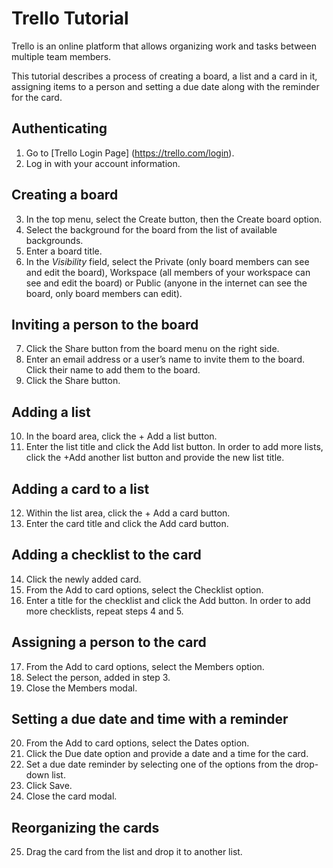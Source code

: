 # Trello Tutorial<br>

Trello is an online platform that allows organizing work and tasks between multiple team members. 

This tutorial describes a process of creating a board, a list and a card in it, assigning items to a person and setting a due date along with the reminder for the card.

## Authenticating
1. Go to [Trello Login Page] (https://trello.com/login).
2. Log in with your account information.

## Creating a board
3. In the top menu, select the Create button, then the Create board option. 
4. Select the background for the board from the list of available backgrounds.
5. Enter a board title.
6. In the *Visibility* field, select the Private (only board members can see and edit the board), Workspace (all members of your workspace can see and edit the board) or Public (anyone in the internet can see the board, only board members can edit).

## Inviting a person to the board
7. Click the Share button from the board menu on the right side. 
8. Enter an email address or a user’s name to invite them to the board. Click their name to add them to the board.
9. Click the Share button.

## Adding a list
10. In the board area, click the + Add a list button. 
11. Enter the list title and click the Add list button.
In order to add more lists, click the +Add another list button and provide the new list title.

## Adding a card to a list
12. Within the list area, click the + Add a card button.
13. Enter the card title and click the Add card button.

## Adding a checklist to the card
14. Click the newly added card.
15. From the Add to card options, select the Checklist option.
16. Enter a title for the checklist and click the Add button.
In order to add more checklists, repeat steps 4 and 5.

## Assigning a person to the card
17. From the Add to card options, select the Members option.
18. Select the person, added in step 3.
19. Close the Members modal.

## Setting a due date and time with a reminder
20. From the Add to card options, select the Dates option.
21. Click the Due date option and provide a date and a time for the card.
22. Set a due date reminder by selecting one of the options from the drop-down list.
23. Click Save.
24. Close the card modal.

## Reorganizing the cards
25. Drag the card from the list and drop it to another list.
